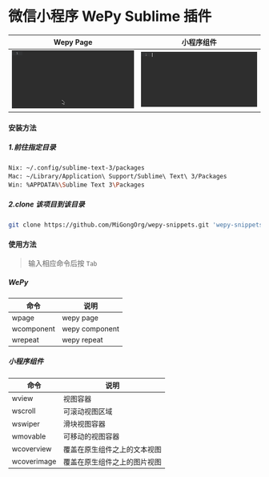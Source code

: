 # 微信小程序 WePy Sublime 插件

| Wepy Page                 | 小程序组件                     |
|---------------------------|------------------------------|
|<img src="./demo/page.gif">|<img src="./demo/movable.gif">|

#### 安装方法

##### 1.前往指定目录

```sh
Nix: ~/.config/sublime-text-3/packages
Mac: ~/Library/Application\ Support/Sublime\ Text\ 3/Packages
Win: %APPDATA%\Sublime Text 3\Packages
```

##### 2.clone 该项目到该目录

```sh
git clone https://github.com/MiGongOrg/wepy-snippets.git 'wepy-snippets'
```

#### 使用方法

> 输入相应命令后按 `Tab`

##### WePy

| 命令        | 说明            |
|------------|----------------|
| wpage      | wepy page      |
| wcomponent | wepy component |
| wrepeat    | wepy repeat    |

##### 小程序组件

| 命令         | 说明          |
|-------------|--------------|
| wview       | 视图容器       |
| wscroll     | 可滚动视图区域  |
| wswiper     | 滑块视图容器    |
| wmovable    | 可移动的视图容器 |
| wcoverview  | 覆盖在原生组件之上的文本视图 |
| wcoverimage | 覆盖在原生组件之上的图片视图 |